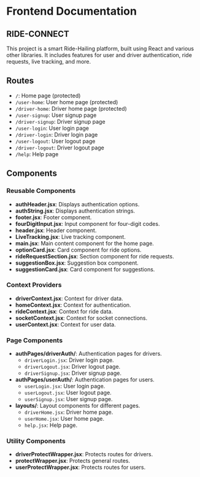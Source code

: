 # Frontend Documentation

## RIDE-CONNECT

This project is a smart Ride-Hailing platform, built using React and various other libraries. It includes features for user and driver authentication, ride requests, live tracking, and more.

## Routes

- `/`: Home page (protected)
- `/user-home`: User home page (protected)
- `/driver-home`: Driver home page (protected)
- `/user-signup`: User signup page
- `/driver-signup`: Driver signup page
- `/user-login`: User login page
- `/driver-login`: Driver login page
- `/user-logout`: User logout page
- `/driver-logout`: Driver logout page
- `/help`: Help page

## Components

### Reusable Components

- **authHeader.jsx**: Displays authentication options.
- **authString.jsx**: Displays authentication strings.
- **footer.jsx**: Footer component.
- **fourDigitInput.jsx**: Input component for four-digit codes.
- **header.jsx**: Header component.
- **LiveTracking.jsx**: Live tracking component.
- **main.jsx**: Main content component for the home page.
- **optionCard.jsx**: Card component for ride options.
- **rideRequestSection.jsx**: Section component for ride requests.
- **suggestionBox.jsx**: Suggestion box component.
- **suggestionCard.jsx**: Card component for suggestions.

### Context Providers

- **driverContext.jsx**: Context for driver data.
- **homeContext.jsx**: Context for authentication.
- **rideContext.jsx**: Context for ride data.
- **socketContext.jsx**: Context for socket connections.
- **userContext.jsx**: Context for user data.

### Page Components

- **authPages/driverAuth/**: Authentication pages for drivers.
  - `driverLogin.jsx`: Driver login page.
  - `driverLogout.jsx`: Driver logout page.
  - `driverSignup.jsx`: Driver signup page.
- **authPages/userAuth/**: Authentication pages for users.
  - `userLogin.jsx`: User login page.
  - `userLogout.jsx`: User logout page.
  - `userSignup.jsx`: User signup page.
- **layouts/**: Layout components for different pages.
  - `driverHome.jsx`: Driver home page.
  - `userHome.jsx`: User home page.
  - `help.jsx`: Help page.

### Utility Components

- **driverProtectWrapper.jsx**: Protects routes for drivers.
- **protectWrapper.jsx**: Protects general routes.
- **userProtectWrapper.jsx**: Protects routes for users.